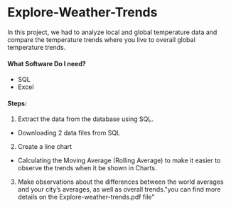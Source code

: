 # Explore-Weather-Trends
In this project, we had to analyze local and global temperature data and compare the temperature trends where you live to overall global temperature trends.
#### What Software Do I need?
* SQL 
* Excel

#### Steps:
1. Extract the data from the database using SQL.
 * Downloading 2 data files from SQL 
2. Create a line chart
 * Calculating the Moving Average (Rolling Average) to make it easier to observe the trends when it be shown in Charts.
3. Make observations about the differences between the world averages and your city’s averages, as well as overall trends."you can find more details on the Explore-weather-trends.pdf file"

